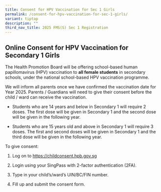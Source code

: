 ```yaml
---
title: Consent for HPV Vaccination for Sec 1 Girls
permalink: /consent-for-hpv-vaccination-for-sec-1-girls/
variant: tiptap
description: ""
third_nav_title: 2025 FMS(S) Sec 1 Registration
---
```

<h2>Online Consent for HPV Vaccination for Secondary 1 Girls</h2>
<p>The Health Promotion Board will be offering school-based human papillomavirus
(HPV) vaccination to <strong>all female students</strong> in secondary schools,
under the national school-based HPV vaccination programme.&nbsp;&nbsp;</p>
<p>We will inform all parents once we have confirmed the vaccination date
for Year 2025. Parents / Guardians will need to give their consent before
the child / ward can receive the vaccination.&nbsp;&nbsp;</p>
<ul>
<li>
<p>Students who are 14 years and below in Secondary 1 will require 2 doses.
The first dose will be given in Secondary 1 and the second dose will be
given in the following year.&nbsp;</p>
</li>
</ul>
<ul>
<li>
<p>Students who are 15 years old and above in Secondary 1 will require 3
doses. The first and second doses will be given in Secondary 1 and the
third dose will be given in the following year.&nbsp;&nbsp;</p>
</li>
</ul>
<p>To give consent:&nbsp;</p>
<ol data-tight="true" class="tight">
<li>
<p>Log on to <a href="https://childconsent.hpb.gov.sg" rel="noopener noreferrer nofollow" target="_blank">https://childconsent.hpb.gov.sg</a>&nbsp;&nbsp;</p>
</li>
<li>
<p>Login using your SingPass with 2-factor authentication (2FA).&nbsp;</p>
</li>
<li>
<p>Type in your child’s/ward’s UIN/BC/FIN number.&nbsp;</p>
</li>
<li>
<p>Fill up and submit the consent form.&nbsp;&nbsp;</p>
</li>
</ol>
<p></p>